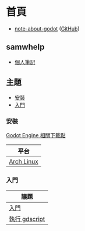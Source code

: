 
# 首頁

* [note-about-godot](https://samwhelp.github.io/note-about-godot/) ([GitHub](https://github.com/samwhelp/note-about-godot))


## samwhelp

* [個人筆記](https://samwhelp.github.io/book/)


## 主題

* [安裝](#安裝)
* [入門](#入門)


### 安裝

[Godot Engine 相關下載點](https://samwhelp.github.io/note-about-godot/read/install/download.html)

| 平台 |
| --- |
| [Arch Linux](https://samwhelp.github.io/note-about-godot/read/install/arch.html) |


### 入門

| 議題 |
| --- |
| [入門](https://samwhelp.github.io/note-about-godot/read/start.html) |
| [執行 gdscript](https://samwhelp.github.io/note-about-godot/read/start/run_script.html) |
